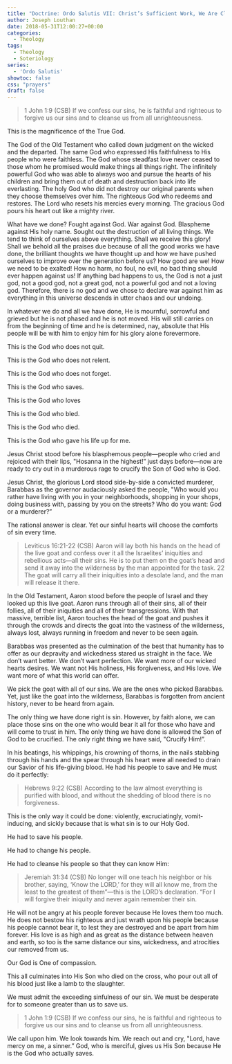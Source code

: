 ```yaml
---
title: "Doctrine: Ordo Salutis VII: Christ’s Sufficient Work, We Are Clean"
author: Joseph Louthan
date: 2018-05-31T12:00:27+00:00
categories:
  - Theology
tags:
  - Theology
  - Soteriology
series:
  - 'Ordo Salutis'
showtoc: false
css: "prayers"
draft: false
---
```


>1 John 1:9 (CSB) If we confess our sins, he is faithful and righteous to forgive us our sins and to cleanse us from all unrighteousness.

This is the magnificence of the True God.

The God of the Old Testament who called down judgment on the wicked and the departed. The same God who expressed His faithfulness to His people who were faithless. The God whose steadfast love never ceased to those whom he promised would make things all things right. The infinitely powerful God who was able to always woo and pursue the hearts of his children and bring them out of death and destruction back into life everlasting. The holy God who did not destroy our original parents when they choose themselves over him. The righteous God who redeems and restores. The Lord who resets his mercies every morning. The gracious God pours his heart out like a mighty river.

What have we done? Fought against God. War against God. Blaspheme against His holy name. Sought out the destruction of all living things. We tend to think of ourselves above everything. Shall we receive this glory! Shall we behold all the praises due because of all the good works we have done, the brilliant thoughts we have thought up and how we have pushed ourselves to improve over the generation before us? How good are we! How we need to be exalted! How no harm, no foul, no evil, no bad thing should ever happen against us! If anything bad happens to us, the God is not a just god, not a good god, not a great god, not a powerful god and not a loving god. Therefore, there is no god and we chose to declare war against him as everything in this universe descends in utter chaos and our undoing.

In whatever we do and all we have done, He is mournful, sorrowful and grieved but he is not phased and he is not moved. His will still carries on from the beginning of time and he is determined, nay, absolute that His people will be with him to enjoy him for his glory alone forevermore.

This is the God who does not quit.

This is the God who does not relent.

This is the God who does not forget.

This is the God who saves.

This is the God who loves

This is the God who bled.

This is the God who died.

This is the God who gave his life up for me.

Jesus Christ stood before his blasphemous people—people who cried and rejoiced with their lips, "Hosanna in the highest!” just days before—now are ready to cry out in a murderous rage to crucify the Son of God who is God. 

Jesus Christ, the glorious Lord stood side-by-side a convicted murderer, Barabbas as the governor audaciously asked the people, "Who would you rather have living with you in your neighborhoods, shopping in your shops, doing business with, passing by you on the streets? Who do you want: God or a murderer?”

The rational answer is clear. Yet our sinful hearts will choose the comforts of sin every time.

>Leviticus 16:21-22 (CSB) Aaron will lay both his hands on the head of the live goat and confess over it all the Israelites’ iniquities and rebellious acts—all their sins. He is to put them on the goat’s head and send it away into the wilderness by the man appointed for the task. 22 The goat will carry all their iniquities into a desolate land, and the man will release it there.

In the Old Testament, Aaron stood before the people of Israel and they looked up this live goat. Aaron runs through all of their sins, all of their follies, all of their iniquities and all of their transgressions. With that massive, terrible list, Aaron touches the head of the goat and pushes it through the crowds and directs the goat into the vastness of the wilderness, always lost, always running in freedom and never to be seen again.

Barabbas was presented as the culmination of the best that humanity has to offer as our depravity and wickedness stared us straight in the face. We don’t want better. We don’t want perfection. We want more of our wicked hearts desires. We want not His holiness, His forgiveness, and His love. We want more of what this world can offer.

We pick the goat with all of our sins. We are the ones who picked Barabbas. Yet, just like the goat into the wilderness, Barabbas is forgotten from ancient history, never to be heard from again.

The only thing we have done right is sin. However, by faith alone, we can place those sins on the one who would bear it all for those who have and will come to trust in him. The only thing we have done is allowed the Son of God to be crucified. The only right thing we have said, "Crucify Him!”.

In his beatings, his whippings, his crowning of thorns, in the nails stabbing through his hands and the spear through his heart were all needed to drain our Savior of his life-giving blood. He had his people to save and He must do it perfectly:

>Hebrews 9:22 (CSB) According to the law almost everything is purified with blood, and without the shedding of blood there is no forgiveness.

This is the only way it could be done: violently, excruciatingly, vomit-inducing, and sickly because that is what sin is to our Holy God.

He had to save his people.

He had to change his people.

He had to cleanse his people so that they can know Him:

>Jeremiah 31:34 (CSB) No longer will one teach his neighbor or his brother, saying, ‘Know the LORD,’ for they will all know me, from the least to the greatest of them”—this is the LORD’s declaration. “For I will forgive their iniquity and never again remember their sin.

He will not be angry at his people forever because He loves them too much. He does not bestow his righteous and just wrath upon his people because his people cannot bear it, to lest they are destroyed and be apart from him forever. His love is as high and as great as the distance between heaven and earth, so too is the same distance our sins, wickedness, and atrocities our removed from us.

Our God is One of compassion.

This all culminates into His Son who died on the cross, who pour out all of his blood just like a lamb to the slaughter.

We must admit the exceeding sinfulness of our sin. We must be desperate for to someone greater than us to save us.

>1 John 1:9 (CSB) If we confess our sins, he is faithful and righteous to forgive us our sins and to cleanse us from all unrighteousness.

We call upon him. We look towards him. We reach out and cry, "Lord, have mercy on me, a sinner.” God, who is merciful, gives us His Son because He is the God who actually saves.


